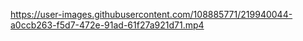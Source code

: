 https://user-images.githubusercontent.com/108885771/219940044-a0ccb263-f5d7-472e-91ad-61f27a921d71.mp4

